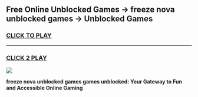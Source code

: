 
## Free Online Unblocked Games → freeze nova unblocked games → Unblocked Games
<h3>
<a href="https://premium.freeplayer.one?title=freeze_nova_unblocked_games&ref=21F">CLICK TO PLAY</a></h3>
<hr>

<h3>
<a href="https://premium.freeplayer.one?title=freeze_nova_unblocked_games&ref=21F">CLICK 2 PLAY</a>
  
</h3>

<a href="https://premium.freeplayer.one?title=freeze_nova_unblocked_games&ref=21F/"><img src="https://clearcache.store/games.png"></a>


**freeze nova unblocked games games unblocked: Your Gateway to Fun and Accessible Online Gaming**
